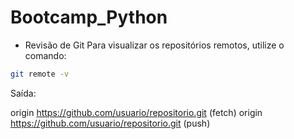 # Bootcamp_Python

* Revisão de Git
  Para visualizar os repositórios remotos, utilize o comando:

```bash
git remote -v
```
Saída:


origin  https://github.com/usuario/repositorio.git (fetch)
origin  https://github.com/usuario/repositorio.git (push)
